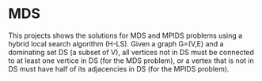 # MDS
This projects shows the solutions for MDS and MPIDS problems using a hybrid local search algorithm (H-LS). Given a graph G=(V,E) and a dominating set DS (a subset of V), all vertices not in DS must be connected to at least one vertice in DS (for the MDS problem), or a vertex that is not in DS must have half of its adjacencies in DS (for the MPIDS problem). 
